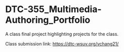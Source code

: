 # DTC-355_Multimedia-Authoring_Portfolio

A class final project highlighting projects for the class.

Class submission link: https://dtc-wsuv.org/vchang21/
